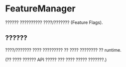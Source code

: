 # FeatureManager
?????? ?????????? ????/??????? (Feature Flags).

## ??????
????/??????? ???? ????????? ?? ???? ???????? ?? runtime.

(?? ???? ?????? API ????? ??? ???? ????? ???????.)
